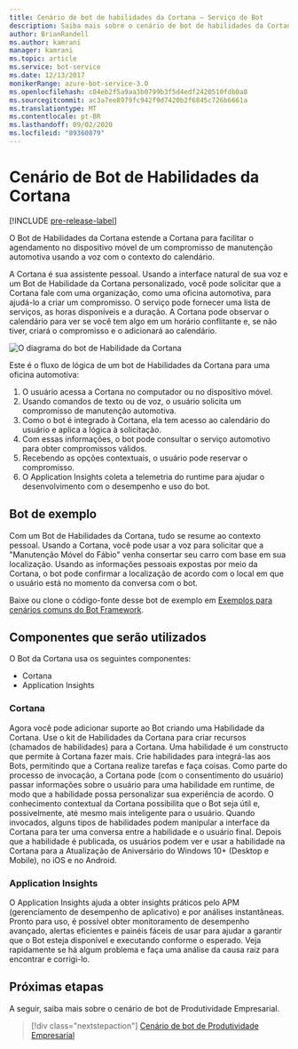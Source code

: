 ```yaml
---
title: Cenário de bot de habilidades da Cortana – Serviço de Bot
description: Saiba mais sobre o cenário de bot de habilidades da Cortana. Veja como esse bot usa a Cortana para acessar o calendário e o local de um usuário e, em seguida, agendar um compromisso.
author: BrianRandell
ms.author: kamrani
manager: kamrani
ms.topic: article
ms.service: bot-service
ms.date: 12/13/2017
monikerRange: azure-bot-service-3.0
ms.openlocfilehash: c04eb2f5a9aa3b0799b3f5d4edf2420510fdb0a8
ms.sourcegitcommit: ac3a7ee8979fc942f9d7420b2f6845c726b6661a
ms.translationtype: MT
ms.contentlocale: pt-BR
ms.lasthandoff: 09/02/2020
ms.locfileid: "89360879"
---
```

# <a name="cortana-skills-bot-scenario"></a>Cenário de Bot de Habilidades da Cortana

[!INCLUDE [pre-release-label](includes/pre-release-label-v3.md)]

O Bot de Habilidades da Cortana estende a Cortana para facilitar o agendamento no dispositivo móvel de um compromisso de manutenção automotiva usando a voz com o contexto do calendário.

A Cortana é sua assistente pessoal. Usando a interface natural de sua voz e um Bot de Habilidade da Cortana personalizado, você pode solicitar que a Cortana fale com uma organização, como uma oficina automotiva, para ajudá-lo a criar um compromisso. O serviço pode fornecer uma lista de serviços, as horas disponíveis e a duração. A Cortana pode observar o calendário para ver se você tem algo em um horário conflitante e, se não tiver, criará o compromisso e o adicionará ao calendário.

![O diagrama do bot de Habilidade da Cortana](~/media/scenarios/bot-service-scenario-cortana-skill.png)

Este é o fluxo de lógica de um bot de Habilidades da Cortana para uma oficina automotiva:

1. O usuário acessa a Cortana no computador ou no dispositivo móvel.
2. Usando comandos de texto ou de voz, o usuário solicita um compromisso de manutenção automotiva.
3. Como o bot é integrado à Cortana, ela tem acesso ao calendário do usuário e aplica a lógica à solicitação.
4. Com essas informações, o bot pode consultar o serviço automotivo para obter compromissos válidos.
5. Recebendo as opções contextuais, o usuário pode reservar o compromisso.
6. O Application Insights coleta a telemetria do runtime para ajudar o desenvolvimento com o desempenho e uso do bot.

## <a name="sample-bot"></a>Bot de exemplo
Com um Bot de Habilidades da Cortana, tudo se resume ao contexto pessoal. Usando a Cortana, você pode usar a voz para solicitar que a "Manutenção Móvel do Fábio" venha consertar seu carro com base em sua localização. Usando as informações pessoais expostas por meio da Cortana, o bot pode confirmar a localização de acordo com o local em que o usuário está no momento da conversa com o bot.

Baixe ou clone o código-fonte desse bot de exemplo em [Exemplos para cenários comuns do Bot Framework](https://aka.ms/abs-scenarios).

## <a name="components-youll-use"></a>Componentes que serão utilizados
O Bot da Cortana usa os seguintes componentes:
-   Cortana
-   Application Insights

### <a name="cortana"></a>Cortana
Agora você pode adicionar suporte ao Bot criando uma Habilidade da Cortana. Use o kit de Habilidades da Cortana para criar recursos (chamados de habilidades) para a Cortana. Uma habilidade é um constructo que permite à Cortana fazer mais. Crie habilidades para integrá-las aos Bots, permitindo que a Cortana realize tarefas e faça coisas. Como parte do processo de invocação, a Cortana pode (com o consentimento do usuário) passar informações sobre o usuário para uma habilidade em runtime, de modo que a habilidade possa personalizar sua experiência de acordo. O conhecimento contextual da Cortana possibilita que o Bot seja útil e, possivelmente, até mesmo mais inteligente para o usuário. Quando invocados, alguns tipos de habilidades podem manipular a interface da Cortana para ter uma conversa entre a habilidade e o usuário final. Depois que a habilidade é publicada, os usuários podem ver e usar a habilidade na Cortana para a Atualização de Aniversário do Windows 10+ (Desktop e Mobile), no iOS e no Android.

### <a name="application-insights"></a>Application Insights
O Application Insights ajuda a obter insights práticos pelo APM (gerenciamento de desempenho de aplicativo) e por análises instantâneas. Pronto para uso, é possível obter monitoramento de desempenho avançado, alertas eficientes e painéis fáceis de usar para ajudar a garantir que o Bot esteja disponível e executando conforme o esperado. Veja rapidamente se há algum problema e faça uma análise da causa raiz para encontrar e corrigi-lo.

## <a name="next-steps"></a>Próximas etapas
A seguir, saiba mais sobre o cenário de bot de Produtividade Empresarial.

> [!div class="nextstepaction"]
> [Cenário de bot de Produtividade Empresarial](bot-service-scenario-enterprise-productivity.md)
